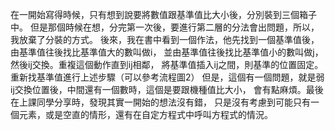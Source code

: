在一開始寫得時候，只有想到說要將數值跟基準值比大小後，分別裝到三個箱子中。
但是那個時候在想，分完第一次後，要進行第二層的分法會出問題，所以，我放棄了分裝的方式。
後來，我在書中看到一個作法，他先找到一個基準值後，由基準值往後找比基準值大的數叫做i，
並由基準值往後找比基準值小的數叫做j，然後ij交換。重複這個動作直到ij相鄰，
將基準值插入ij之間，則基準的位置固定。重新找基準值進行上述步驟（可以參考流程圖2）
但是，這個有一個問題，就是弱ij交換位置後，中間還有一個數時，這個是要跟機種值比大小，
會有點麻煩。最後在上課同學分享時，發現其實一開始的想法沒有錯，
只是沒有考慮到可能只有一個元素，或是空直的情形，還有在自定方程式中呼叫方程式的情況。
